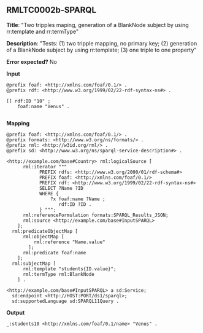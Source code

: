 ## RMLTC0002b-SPARQL

**Title**: "Two tripples maping, generation of a BlankNode subject by using rr:template and rr:termType"

**Description**: "Tests: (1) two tripple mapping, no primary key; (2) generation of a BlankNode subject by using rr:template; (3) one triple to one property"

**Error expected?** No

**Input**
```
@prefix foaf: <http://xmlns.com/foaf/0.1/> .
@prefix rdf: <http://www.w3.org/1999/02/22-rdf-syntax-ns#> .

[] rdf:ID "10" ;
    foaf:name "Venus" .


```

**Mapping**
```
@prefix foaf: <http://xmlns.com/foaf/0.1/> .
@prefix formats: <http://www.w3.org/ns/formats/> .
@prefix rml: <http://w3id.org/rml/> .
@prefix sd: <http://www.w3.org/ns/sparql-service-description#> .

<http://example.com/base#Country> rml:logicalSource [
      rml:iterator """
            PREFIX rdfs: <http://www.w3.org/2000/01/rdf-schema#>
            PREFIX foaf: <http://xmlns.com/foaf/0.1/>
            PREFIX rdf: <http://www.w3.org/1999/02/22-rdf-syntax-ns#>
            SELECT ?Name ?ID
            WHERE {
                ?x foaf:name ?Name ;
                   rdf:ID ?ID .
            } """;
      rml:referenceFormulation formats:SPARQL_Results_JSON;
      rml:source <http://example.com/base#InputSPARQL>
    ];
  rml:predicateObjectMap [
      rml:objectMap [
          rml:reference "Name.value"
        ];
      rml:predicate foaf:name
    ];
  rml:subjectMap [
      rml:template "students{ID.value}";
      rml:termType rml:BlankNode
    ] .

<http://example.com/base#InputSPARQL> a sd:Service;
  sd:endpoint <http://HOST:PORT/ds1/sparql>;
  sd:supportedLanguage sd:SPARQL11Query .

```

**Output**
```
_:students10 <http://xmlns.com/foaf/0.1/name> "Venus" .

```

